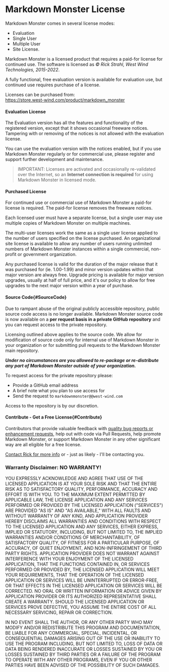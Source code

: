 # Markdown Monster License

Markdown Monster comes in several license modes:

* Evaluation
* Single User 
* Multiple User
* Site License.

Markdown Monster is a licensed product that requires a paid-for license for continued use. The software is licensed as *© Rick Strahl, West Wind Technologies, 2015-2022*.

A fully functional, free evaluation version is available for evaluation use, but continued use requires purchase of a license.

Licenses can be purchased from:  
https://store.west-wind.com/product/markdown_monster

#### Evaluation License

The Evaluation version has all the features and functionality of the registered version, except that it shows occasional freeware notices. Tampering with or removing of the notices is not allowed with the evaluation license.

You can use the evaluation version with the notices enabled, but if you use Markdown Monster regularly or for commercial use, please register and support further development and maintenance.

> IMPORTANT: 
> Licenses are activated and occasionally
> re-validated over the Internet, so an
> **Internet connection is required** for using
> Markdown Monster in licensed mode.

#### Purchased License

For continued use or commercial use of Markdown Monster a paid-for license is required. The paid-for license removes the freeware notices.

Each licensed user must have a separate license, but a single user may use multiple copies of Markdown Monster on multiple machines.

The multi-user licenses work the same as a single user license applied to the number of users specified on the license purchased. An organizational site license is available to allow any number of users running unlimited numbers of Markdown Monster instances within a single commercial, non-profit or government organization.

Any purchased license is valid for the duration of the major release that it was purchased for (ie. 1.00-1.99) and minor version updates within that major version are always free. Upgrade pricing is available for major version upgrades, usually at half of full price, and it's our policy to allow for free upgrades to the next major version within a year of purchase.


#### Source Code{#SourceCode}
Due to rampant abuse of the original publicly accessible repository, public source code access is no longer available. Markdown Monster source code is now available on a **per request basis in a private GitHub repository** and you can request access to the private repository.  

Licensing outlined above applies to the source code. We allow for modification of source code only for internal use of Markdown Monster in your organization or for submitting pull requests to the Markdown Monster main repository. 

***Under no circumstances are you allowed to re-package or re-distribute any part of Markdown Monster outside of your organization.***

To request access for the private repository please:

* Provide a GitHub email address
* A brief note what you plan to use access for
* Send the request to `markdownmonster@@west-wind.com`

Access to the repository is by our discretion.

#### Contribute - Get a Free License{#Contribute}
Contributors that provide valuable feedback with [quality bug reports or enhancement requests](https://github.com/RickStrahl/MarkdownMonster/issues), 
help out with code via Pull Requests, help promote Markdown Monster, or support Markdown Monster in
any other significant way are all eligible for a free license.
    
<a href="http://west-wind.com/contact/" target="top">Contact Rick for more info</a>
or - just as likely - I'll be contacting you.

### Warranty Disclaimer: NO WARRANTY!

YOU EXPRESSLY ACKNOWLEDGE AND AGREE THAT USE OF THE LICENSED APPLICATION IS AT YOUR SOLE RISK AND THAT THE ENTIRE RISK AS TO SATISFACTORY QUALITY, PERFORMANCE, ACCURACY AND EFFORT IS WITH YOU. TO THE MAXIMUM EXTENT PERMITTED BY APPLICABLE LAW, THE LICENSE APPLICATION AND ANY SERVICES PERFORMED OR PROVIDED BY THE LICENSED APPLICATION ("SERVICES") ARE PROVIDED "AS IS" AND "AS AVAILABLE," WITH ALL FAULTS AND WITHOUT WARRANTY OF ANY KIND, AND APPLICATION PROVIDER HEREBY DISCLAIMS ALL WARRANTIES AND CONDITIONS WITH RESPECT TO THE LICENSED APPLICATION AND ANY SERVICES, EITHER EXPRESS, IMPLIED OR STATUTORY, INCLUDING, BUT NOT LIMITED TO, THE IMPLIED WARRANTIES AND/OR CONDITIONS OF MERCHANTABILITY, OF SATISFACTORY QUALITY, OF FITNESS FOR A PARTICULAR PURPOSE, OF ACCURACY, OF QUIET ENJOYMENT, AND NON-INFRINGEMENT OF THIRD PARTY RIGHTS. APPLICATION PROVIDER DOES NOT WARRANT AGAINST INTERFERENCE WITH YOUR ENJOYMENT OF THE LICENSED APPLICATION, THAT THE FUNCTIONS CONTAINED IN, OR SERVICES PERFORMED OR PROVIDED BY, THE LICENSED APPLICATION WILL MEET YOUR REQUIREMENTS, THAT THE OPERATION OF THE LICENSED APPLICATION OR SERVICES WILL BE UNINTERRUPTED OR ERROR-FREE, OR THAT EFFECTS IN THE LICENSED APPLICATION OR SERVICES WILL BE CORRECTED. NO ORAL OR WRITTEN INFORMATION OR ADVICE GIVEN BY APPLICATION PROVIDER OR ITS AUTHORIZED REPRESENTATIVE SHALL CREATE A WARRANTY. SHOULD THE LICENSED APPLICATION OR SERVICES PROVE DEFECTIVE, YOU ASSUME THE ENTIRE COST OF ALL NECESSARY SERVICING, REPAIR OR CORRECTION.

IN NO EVENT SHALL THE AUTHOR, OR ANY OTHER PARTY WHO MAY MODIFY AND/OR REDISTRIBUTE THIS PROGRAM AND DOCUMENTATION, BE LIABLE FOR ANY COMMERCIAL, SPECIAL, INCIDENTAL, OR CONSEQUENTIAL DAMAGES ARISING OUT OF THE USE OR INABILITY TO USE THE PROGRAM INCLUDING, BUT NOT LIMITED TO, LOSS OF DATA OR DATA BEING RENDERED INACCURATE OR LOSSES SUSTAINED BY YOU OR LOSSES SUSTAINED BY THIRD PARTIES OR A FAILURE OF THE PROGRAM TO OPERATE WITH ANY OTHER PROGRAMS, EVEN IF YOU OR OTHER PARTIES HAVE BEEN ADVISED OF THE POSSIBILITY OF SUCH DAMAGES.
   
